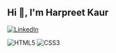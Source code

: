## Hi 👋, I'm Harpreet Kaur

[![LinkedIn](https://img.shields.io/badge/-LinkedIn-blue)](https://www.linkedin.com/in/harpreet01414)


![HTML5](https://img.shields.io/badge/-HTML5-E34F26?logo=html5&logoColor=white)
![CSS3](https://img.shields.io/badge/-CSS3-1572B6?logo=css3)


<!---
Harpreet1423/Harpreet1423 is a ✨ special ✨ repository because its `README.md` (this file) appears on your GitHub profile.
You can click the Preview link to take a look at your changes.
--->
